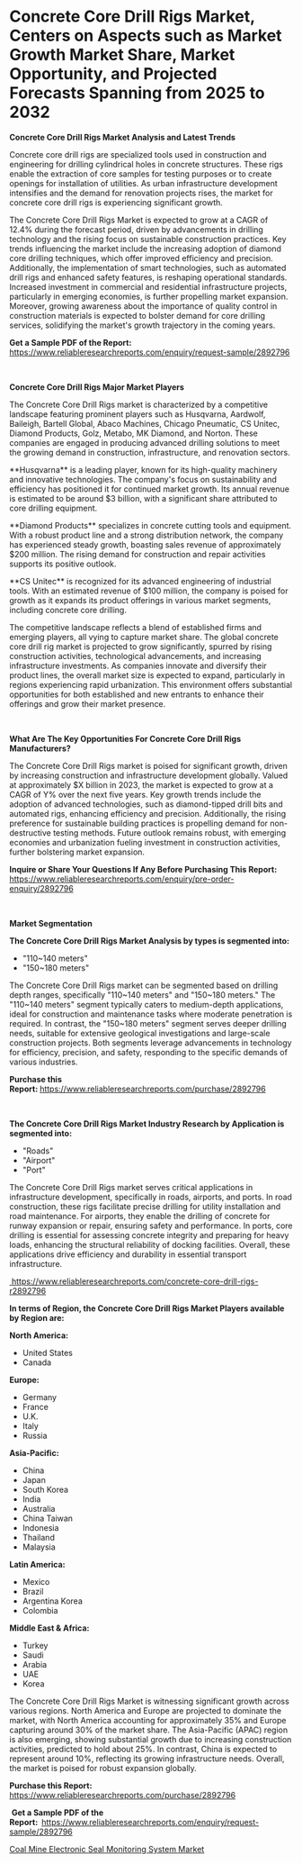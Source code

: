 <p><h1>Concrete Core Drill Rigs Market, Centers on Aspects such as Market Growth Market Share, Market Opportunity, and Projected Forecasts Spanning from 2025 to 2032</h1></p><p><strong>Concrete Core Drill Rigs Market Analysis and Latest Trends</strong></p>
<p><p>Concrete core drill rigs are specialized tools used in construction and engineering for drilling cylindrical holes in concrete structures. These rigs enable the extraction of core samples for testing purposes or to create openings for installation of utilities. As urban infrastructure development intensifies and the demand for renovation projects rises, the market for concrete core drill rigs is experiencing significant growth. </p><p>The Concrete Core Drill Rigs Market is expected to grow at a CAGR of 12.4% during the forecast period, driven by advancements in drilling technology and the rising focus on sustainable construction practices. Key trends influencing the market include the increasing adoption of diamond core drilling techniques, which offer improved efficiency and precision. Additionally, the implementation of smart technologies, such as automated drill rigs and enhanced safety features, is reshaping operational standards. Increased investment in commercial and residential infrastructure projects, particularly in emerging economies, is further propelling market expansion. Moreover, growing awareness about the importance of quality control in construction materials is expected to bolster demand for core drilling services, solidifying the market's growth trajectory in the coming years.</p></p>
<p><strong>Get a Sample PDF of the Report:&nbsp;</strong> <a href="https://www.reliableresearchreports.com/enquiry/request-sample/2892796?utm_campaign=2788&utm_medium=2&utm_source=Github&utm_content=ia&utm_term=15032025&utm_id=concrete-core-drill-rigs">https://www.reliableresearchreports.com/enquiry/request-sample/2892796</a></p>
<p>&nbsp;</p>
<p><strong>Concrete Core Drill Rigs Major Market Players</strong></p>
<p><p>The Concrete Core Drill Rigs market is characterized by a competitive landscape featuring prominent players such as Husqvarna, Aardwolf, Baileigh, Bartell Global, Abaco Machines, Chicago Pneumatic, CS Unitec, Diamond Products, Golz, Metabo, MK Diamond, and Norton. These companies are engaged in producing advanced drilling solutions to meet the growing demand in construction, infrastructure, and renovation sectors.</p><p>**Husqvarna** is a leading player, known for its high-quality machinery and innovative technologies. The company's focus on sustainability and efficiency has positioned it for continued market growth. Its annual revenue is estimated to be around $3 billion, with a significant share attributed to core drilling equipment.</p><p>**Diamond Products** specializes in concrete cutting tools and equipment. With a robust product line and a strong distribution network, the company has experienced steady growth, boasting sales revenue of approximately $200 million. The rising demand for construction and repair activities supports its positive outlook.</p><p>**CS Unitec** is recognized for its advanced engineering of industrial tools. With an estimated revenue of $100 million, the company is poised for growth as it expands its product offerings in various market segments, including concrete core drilling.</p><p>The competitive landscape reflects a blend of established firms and emerging players, all vying to capture market share. The global concrete core drill rig market is projected to grow significantly, spurred by rising construction activities, technological advancements, and increasing infrastructure investments. As companies innovate and diversify their product lines, the overall market size is expected to expand, particularly in regions experiencing rapid urbanization. This environment offers substantial opportunities for both established and new entrants to enhance their offerings and grow their market presence.</p></p>
<p>&nbsp;</p>
<p><strong>What Are The Key Opportunities For Concrete Core Drill Rigs Manufacturers?</strong></p>
<p><p>The Concrete Core Drill Rigs market is poised for significant growth, driven by increasing construction and infrastructure development globally. Valued at approximately $X billion in 2023, the market is expected to grow at a CAGR of Y% over the next five years. Key growth trends include the adoption of advanced technologies, such as diamond-tipped drill bits and automated rigs, enhancing efficiency and precision. Additionally, the rising preference for sustainable building practices is propelling demand for non-destructive testing methods. Future outlook remains robust, with emerging economies and urbanization fueling investment in construction activities, further bolstering market expansion.</p></p>
<p><strong>Inquire or Share Your Questions If Any Before Purchasing This Report:</strong> <a href="https://www.reliableresearchreports.com/enquiry/pre-order-enquiry/2892796?utm_campaign=2788&utm_medium=2&utm_source=Github&utm_content=ia&utm_term=15032025&utm_id=concrete-core-drill-rigs">https://www.reliableresearchreports.com/enquiry/pre-order-enquiry/2892796</a></p>
<p>&nbsp;</p>
<p><strong>Market Segmentation</strong></p>
<p><strong>The Concrete Core Drill Rigs Market Analysis by types is segmented into:</strong></p>
<p><ul><li>"110~140 meters"</li><li>"150~180 meters"</li></ul></p>
<p><p>The Concrete Core Drill Rigs market can be segmented based on drilling depth ranges, specifically "110~140 meters" and "150~180 meters." The "110~140 meters" segment typically caters to medium-depth applications, ideal for construction and maintenance tasks where moderate penetration is required. In contrast, the "150~180 meters" segment serves deeper drilling needs, suitable for extensive geological investigations and large-scale construction projects. Both segments leverage advancements in technology for efficiency, precision, and safety, responding to the specific demands of various industries.</p></p>
<p><strong>Purchase this Report:&nbsp;</strong><a href="https://www.reliableresearchreports.com/purchase/2892796?utm_campaign=2788&utm_medium=2&utm_source=Github&utm_content=ia&utm_term=15032025&utm_id=concrete-core-drill-rigs">https://www.reliableresearchreports.com/purchase/2892796</a></p>
<p>&nbsp;</p>
<p><strong>The Concrete Core Drill Rigs Market Industry Research by Application is segmented into:</strong></p>
<p><ul><li>"Roads"</li><li>"Airport"</li><li>"Port"</li></ul></p>
<p><p>The Concrete Core Drill Rigs market serves critical applications in infrastructure development, specifically in roads, airports, and ports. In road construction, these rigs facilitate precise drilling for utility installation and road maintenance. For airports, they enable the drilling of concrete for runway expansion or repair, ensuring safety and performance. In ports, core drilling is essential for assessing concrete integrity and preparing for heavy loads, enhancing the structural reliability of docking facilities. Overall, these applications drive efficiency and durability in essential transport infrastructure.</p></p>
<p><a href="https://www.reliableresearchreports.com/concrete-core-drill-rigs-r2892796?utm_campaign=2788&utm_medium=2&utm_source=Github&utm_content=ia&utm_term=15032025&utm_id=concrete-core-drill-rigs">&nbsp;https://www.reliableresearchreports.com/concrete-core-drill-rigs-r2892796</a></p>
<p><strong>In terms of Region, the Concrete Core Drill Rigs Market Players available by Region are:</strong></p>
<p>
    <p> <strong> North America: </strong>
        <ul>
            <li>United States</li>
            <li>Canada</li>
        </ul>
        </p> 
    <p> <strong> Europe: </strong>
        <ul>
            <li>Germany</li>
            <li>France</li>
            <li>U.K.</li>
            <li>Italy</li>
            <li>Russia</li>
        </ul>
        </p> 
    <p> <strong> Asia-Pacific: </strong>
        <ul>
            <li>China</li>
            <li>Japan</li>
            <li>South Korea</li>
            <li>India</li>
            <li>Australia</li>
            <li>China Taiwan</li>
            <li>Indonesia</li>
            <li>Thailand</li>
            <li>Malaysia</li>
        </ul>
        </p> 
    <p> <strong> Latin America: </strong>
        <ul>
            <li>Mexico</li>
            <li>Brazil</li>
            <li>Argentina Korea</li>
            <li>Colombia</li>
        </ul>
        </p> 
    <p> <strong> Middle East & Africa: </strong>
        <ul>
            <li>Turkey</li>
            <li>Saudi</li>
            <li>Arabia</li>
            <li>UAE</li>
            <li>Korea</li>
        </ul>
    </p>
    </p>
<p><p>The Concrete Core Drill Rigs Market is witnessing significant growth across various regions. North America and Europe are projected to dominate the market, with North America accounting for approximately 35% and Europe capturing around 30% of the market share. The Asia-Pacific (APAC) region is also emerging, showing substantial growth due to increasing construction activities, predicted to hold about 25%. In contrast, China is expected to represent around 10%, reflecting its growing infrastructure needs. Overall, the market is poised for robust expansion globally.</p></p>
<p><strong>Purchase this Report: </strong><a href="https://www.reliableresearchreports.com/purchase/2892796?utm_campaign=2788&utm_medium=2&utm_source=Github&utm_content=ia&utm_term=15032025&utm_id=concrete-core-drill-rigs">https://www.reliableresearchreports.com/purchase/2892796</a></p>
<p>&nbsp;<strong>Get a Sample PDF of the Report:&nbsp;&nbsp;</strong><a href="https://www.reliableresearchreports.com/enquiry/request-sample/2892796?utm_campaign=2788&utm_medium=2&utm_source=Github&utm_content=ia&utm_term=15032025&utm_id=concrete-core-drill-rigs">https://www.reliableresearchreports.com/enquiry/request-sample/2892796</a></p>
<p><strong></strong></p>
<p><p><a href="https://github.com/nafidurii/Market-Research-Report-List-1/blob/main/coal-mine-electronic-seal-monitoring-system-market.md?utm_campaign=2788&utm_medium=2&utm_source=Github&utm_content=ia&utm_term=15032025&utm_id=concrete-core-drill-rigs">Coal Mine Electronic Seal Monitoring System Market</a></p></p>